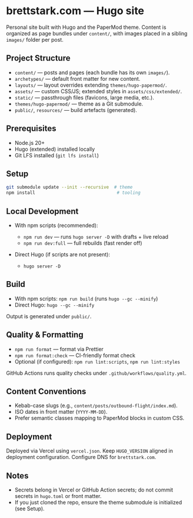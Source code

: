 # brettstark.com — Hugo site

Personal site built with Hugo and the PaperMod theme. Content is organized as page bundles under `content/`, with images placed in a sibling `images/` folder per post.

## Project Structure

- `content/` — posts and pages (each bundle has its own `images/`).
- `archetypes/` — default front matter for new content.
- `layouts/` — layout overrides extending `themes/hugo-papermod/`.
- `assets/` — custom CSS/JS; extended styles in `assets/css/extended/`.
- `static/` — passthrough files (favicons, large media, etc.).
- `themes/hugo-papermod/` — theme as a Git submodule.
- `public/`, `resources/` — build artefacts (generated).

## Prerequisites

- Node.js 20+
- Hugo (extended) installed locally
- Git LFS installed (`git lfs install`)

## Setup

```bash
git submodule update --init --recursive  # theme
npm install                               # tooling
```

## Local Development

- With npm scripts (recommended):
  - `npm run dev` — runs `hugo server -D` with drafts + live reload
  - `npm run dev:full` — full rebuilds (fast render off)

- Direct Hugo (if scripts are not present):
  - `hugo server -D`

## Build

- With npm scripts: `npm run build` (runs `hugo --gc --minify`)
- Direct Hugo: `hugo --gc --minify`

Output is generated under `public/`.

## Quality & Formatting

- `npm run format` — format via Prettier
- `npm run format:check` — CI-friendly format check
- Optional (if configured): `npm run lint:scripts`, `npm run lint:styles`

GitHub Actions runs quality checks under `.github/workflows/quality.yml`.

## Content Conventions

- Kebab-case slugs (e.g., `content/posts/outbound-flight/index.md`).
- ISO dates in front matter (`YYYY-MM-DD`).
- Prefer semantic classes mapping to PaperMod blocks in custom CSS.

## Deployment

Deployed via Vercel using `vercel.json`. Keep `HUGO_VERSION` aligned in deployment configuration. Configure DNS for `brettstark.com`.

## Notes

- Secrets belong in Vercel or GitHub Action secrets; do not commit secrets in `hugo.toml` or front matter.
- If you just cloned the repo, ensure the theme submodule is initialized (see Setup).
